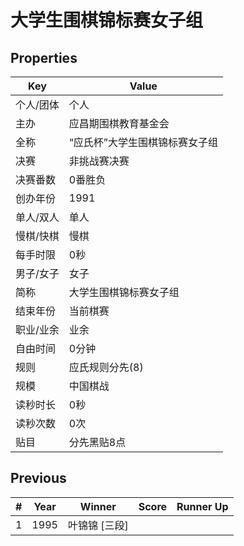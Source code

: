 # 大学生围棋锦标赛女子组

## Properties

| Key | Value |
| --- | ----- |
| 个人/团体 | 个人 |
| 主办 | 应昌期围棋教育基金会 |
| 全称 | “应氏杯”大学生围棋锦标赛女子组 |
| 决赛 | 非挑战赛决赛 |
| 决赛番数 | 0番胜负 |
| 创办年份 | 1991 |
| 单人/双人 | 单人 |
| 慢棋/快棋 | 慢棋 |
| 每手时限 | 0秒 |
| 男子/女子 | 女子 |
| 简称 | 大学生围棋锦标赛女子组 |
| 结束年份 | 当前棋赛 |
| 职业/业余 | 业余 |
| 自由时间 | 0分钟 |
| 规则 | 应氏规则分先(8) |
| 规模 | 中国棋战 |
| 读秒时长 | 0秒 |
| 读秒次数 | 0次 |
| 贴目 | 分先黑贴8点 |

## Previous

| # | Year | Winner | Score | Runner Up |
| --- | --- | --- | --- | --- |
| 1 | 1995 | 叶锦锦 [三段] |  |  |

